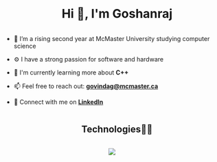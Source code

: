 <!--h1 without bottom border-->
<div id="user-content-toc">
  <ul align="center">
    <summary><h1 style="display: inline-block">Hi 👋, I'm Goshanraj</h1></summary>
  </ul>
</div>

<!--Intro start-->
- 🔭 I’m a rising second year at McMaster University studying computer science

- ⚙  I have a strong passion for software and hardware

- 🧠 I'm currently learning more about **C++**

- 📫 Feel free to reach out: **govindag@mcmaster.ca**

- 🤝 Connect with me on **[LinkedIn](https://www.linkedin.com/in/goshanrajgovindaraj/)**
<!--Intro end-->

<!--h1 without bottom border-->
<div id="user-content-toc">
  <ul align="center">
    <summary><h2 style="display: inline-block">Technologies👨‍💻</h2></summary>
  </ul>
</div>
<!--tech stack icons-->
<p align="center">
  <a href="https://skillicons.dev">
    <img src="https://skillicons.dev/icons?i=git,github,cpp,c,bash,linux,html,css,js,ts,nextjs,nodejs,react,tailwind,mysql,postgres,supabase,firebase,py,fastapi,flask,java,springboot,vscode,&perline=14" />
  </a>
</p>
